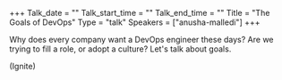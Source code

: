 +++
Talk_date = ""
Talk_start_time = ""
Talk_end_time = ""
Title = "The Goals of DevOps"
Type = "talk"
Speakers = ["anusha-malledi"]
+++

Why does every company want a DevOps engineer these days? Are we trying to fill a role, or adopt a culture? Let's talk about goals.

(Ignite)
